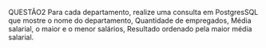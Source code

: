 QUESTÃO2
Para cada departamento, realize uma consulta em PostgresSQL que mostre o nome do departamento, 
Quantidade de empregados, 
Média salarial, o maior e o menor salários, 
Resultado ordenado pela maior média salarial.
